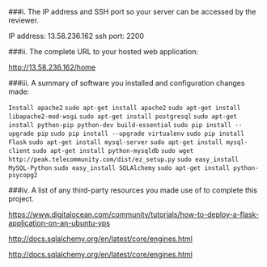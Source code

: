 
###i. The IP address and SSH port so your server can be accessed by the reviewer.

IP address: 13.58.236.162
ssh port: 2200

###ii. The complete URL to your hosted web application:

http://13.58.236.162/home

###iii. A summary of software you installed and configuration changes made:

`Install apache2`
`sudo apt-get install apache2`
`sudo apt-get install libapache2-mod-wsgi`
`sudo apt-get install postgresql`
`sudo apt-get install python-pip python-dev build-essential`
`sudo pip install --upgrade pip`
`sudo pip install --upgrade virtualenv`
`sudo pip install Flask`
`sudo apt-get install mysql-server`
`sudo apt-get install mysql-client`
`sudo apt-get install python-mysqldb`
`sudo wget http://peak.telecommunity.com/dist/ez_setup.py`
`sudo easy_install MySQL-Python`
`sudo easy_install SQLAlchemy`
`sudo apt-get install python-psycopg2`

###iv. A list of any third-party resources you made use of to complete this project.

https://www.digitalocean.com/community/tutorials/how-to-deploy-a-flask-application-on-an-ubuntu-vps

http://docs.sqlalchemy.org/en/latest/core/engines.html

http://docs.sqlalchemy.org/en/latest/core/engines.html
